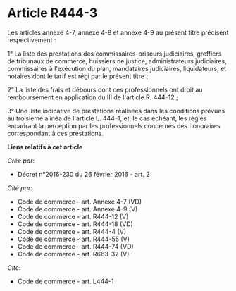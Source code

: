 # Article R444-3

Les articles annexe 4-7, annexe 4-8 et annexe 4-9 au présent titre précisent respectivement : 

1° La liste des prestations des commissaires-priseurs judiciaires, greffiers de tribunaux de commerce, huissiers de justice,
administrateurs judiciaires, commissaires à l'exécution du plan, mandataires judiciaires, liquidateurs, et notaires dont le
tarif est régi par le présent titre ; 

2° La liste des frais et débours dont ces professionnels ont droit au remboursement en application du III de l'article R.
444-12 ; 

3° Une liste indicative de prestations réalisées dans les conditions prévues au troisième alinéa de l'article L. 444-1, et,
le cas échéant, les règles encadrant la perception par les professionnels concernés des honoraires correspondant à ces
prestations.

**Liens relatifs à cet article**

_Créé par_:

  - Décret n°2016-230 du 26 février 2016 - art. 2

_Cité par_:

  - Code de commerce - art. Annexe 4-7 (VD)
  - Code de commerce - art. Annexe 4-9 (V)
  - Code de commerce - art. R444-12 (V)
  - Code de commerce - art. R444-18 (VD)
  - Code de commerce - art. R444-4 (V)
  - Code de commerce - art. R444-55 (V)
  - Code de commerce - art. R444-74 (VD)
  - Code de commerce - art. R663-32 (V)

_Cite_:

  - Code de commerce - art. L444-1
